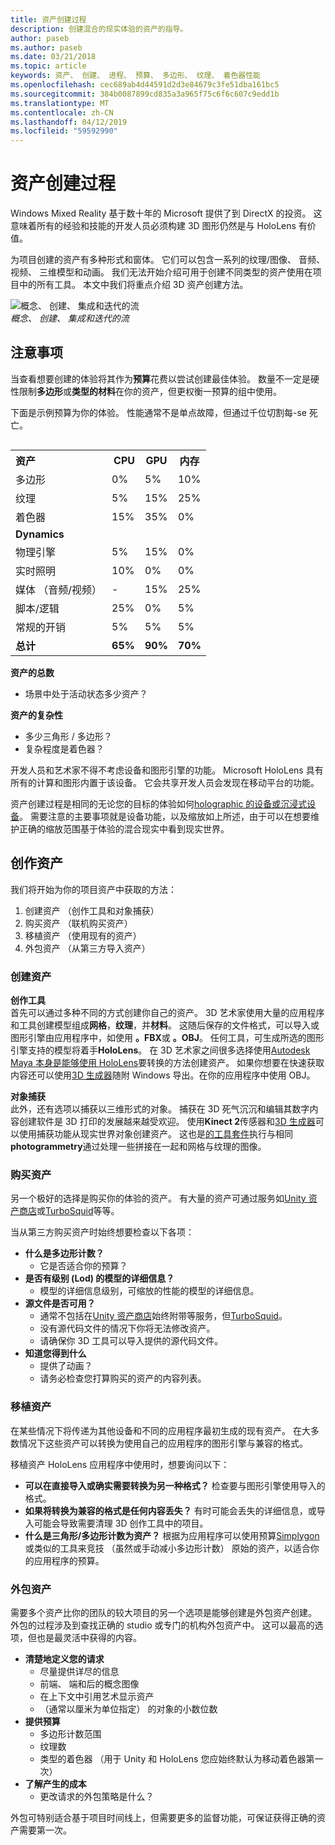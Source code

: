 ```yaml
---
title: 资产创建过程
description: 创建混合的现实体验的资产的指导。
author: paseb
ms.author: paseb
ms.date: 03/21/2018
ms.topic: article
keywords: 资产、 创建、 进程、 预算、 多边形、 纹理、 着色器性能
ms.openlocfilehash: cec689ab4d44591d2d3e84679c3fe51dba161bc5
ms.sourcegitcommit: 384b0087899cd835a3a965f75c6f6c607c9edd1b
ms.translationtype: MT
ms.contentlocale: zh-CN
ms.lasthandoff: 04/12/2019
ms.locfileid: "59592990"
---
```

# <a name="asset-creation-process"></a>资产创建过程

Windows Mixed Reality 基于数十年的 Microsoft 提供了到 DirectX 的投资。 这意味着所有的经验和技能的开发人员必须构建 3D 图形仍然是与 HoloLens 有价值。

为项目创建的资产有多种形式和窗体。 它们可以包含一系列的纹理/图像、 音频、 视频、 三维模型和动画。 我们无法开始介绍可用于创建不同类型的资产使用在项目中的所有工具。 本文中我们将重点介绍 3D 资产创建方法。

![概念、 创建、 集成和迭代的流](images/concept-creation-integration-iteration-flow-640px.jpg)<br>
*概念、 创建、 集成和迭代的流*

## <a name="things-to-consider"></a>注意事项

当查看想要创建的体验将其作为**预算**花费以尝试创建最佳体验。 数量不一定是硬性限制**多边形**或**类型的材料**在你的资产，但更权衡一预算的组中使用。

下面是示例预算为你的体验。 性能通常不是单点故障，但通过千位切割每-se 死亡。
<br>

<table style="float:right; margin-left: 10px;">
<tr>
<th style="text-align:left;"><b>资产</b></th><th style="text-align:right;"> CPU</th><th> GPU</th><th> 内存</th>
</tr><tr>
<td> 多边形</td><td> 0%</td><td> 5%</td><td> 10%</td>
</tr><tr>
<td> 纹理</td><td> 5%</td><td> 15%</td><td>25%</td>
</tr><tr>
<td> 着色器</td><td> 15%</td><td> 35%</td><td> 0%</td>
</tr><tr>
<td> <b>Dynamics</b></td><td></td><td></td><td></td>
</tr><tr>
<td> 物理引擎</td><td> 5%</td><td> 15%</td><td> 0%</td>
</tr><tr>
<td> 实时照明</td><td> 10%</td><td> 0%</td><td> 0%</td>
</tr><tr>
<td> 媒体 （音频/视频）</td><td> -</td><td> 15%</td><td> 25%</td>
</tr><tr>
<td> 脚本/逻辑</td><td> 25%</td><td> 0%</td><td> 5%</td>
</tr><tr>
<td> 常规的开销</td><td> 5%</td><td> 5%</td><td> 5%</td>
</tr><tr>
<td> <b>总计</b></td><td> <b>65%</b></td><td> <b>90%</b></td><td> <b>70%</b></td>
</tr>
</table>

**资产的总数**
* 场景中处于活动状态多少资产？

**资产的复杂性**
* 多少三角形 / 多边形？
* 复杂程度是着色器？

开发人员和艺术家不得不考虑设备和图形引擎的功能。 Microsoft HoloLens 具有所有的计算和图形内置于该设备。 它会共享开发人员会发现在移动平台的功能。

资产创建过程是相同的无论您的目标的体验如何[holographic 的设备或沉浸式设备](mixed-reality.md#the-mixed-reality-spectrum)。 需要注意的主要事项就是设备功能，以及缩放如上所述，由于可以在想要维护正确的缩放范围基于体验的混合现实中看到现实世界。 

## <a name="authoring-assets"></a>创作资产

我们将开始为你的项目资产中获取的方法：
1. 创建资产 （创作工具和对象捕获）
2. 购买资产 （联机购买资产）
3. 移植资产 （使用现有的资产）
4. 外包资产 （从第三方导入资产）

### <a name="creating-assets"></a>创建资产

**创作工具**<br>
首先可以通过多种不同的方式创建你自己的资产。 3D 艺术家使用大量的应用程序和工具创建模型组成**网格**，**纹理**，并**材料**。 这随后保存的文件格式，可以导入或图形引擎由应用程序中，如使用 **。FBX**或 **。OBJ**。 任何工具，可生成所选的图形引擎支持的模型将着手**HoloLens**。 在 3D 艺术家之间很多选择使用[Autodesk Maya 本身是能够使用 HoloLens](https://www.youtube.com/watch?v=q0K3n0Gf8mA)要转换的方法创建资产。 如果你想要在快速获取内容还可以使用[3D 生成器](https://developer.microsoft.com/windows/hardware/3d-print/3d-builder-resources)随附 Windows 导出。在你的应用程序中使用 OBJ。

**对象捕获**<br>
此外，还有选项以捕获以三维形式的对象。 捕获在 3D 死气沉沉和编辑其数字内容创建软件是 3D 打印的发展越来越受欢迎。 使用**Kinect 2**传感器和[3D 生成器](https://developer.microsoft.com/windows/hardware/3d-print/3d-builder-resources)可以使用捕获功能从现实世界对象创建资产。 这也是[的工具套件](https://en.wikipedia.org/wiki/Comparison_of_photogrammetry_software)执行与相同**photogrammetry**通过处理一些拼接在一起和网格与纹理的图像。

### <a name="purchasing-assets"></a>购买资产

另一个极好的选择是购买你的体验的资产。 有大量的资产可通过服务如[Unity 资产商店](https://www.assetstore.unity3d.com/)或[TurboSquid](http://www.turbosquid.com/)等等。

当从第三方购买资产时始终想要检查以下各项：
* **什么是多边形计数？**
  * 它是否适合你的预算？
* **是否有级别 (Lod) 的模型的详细信息？**
  * 模型的详细信息级别，可缩放的性能的模型的详细信息。
* **源文件是否可用？**
  * 通常不包括在[Unity 资产商店](https://www.assetstore.unity3d.com/)始终附带等服务，但[TurboSquid](http://www.turbosquid.com/)。
  * 没有源代码文件的情况下你将无法修改资产。
  * 请确保你 3D 工具可以导入提供的源代码文件。
* **知道您得到什么**
  * 提供了动画？
  * 请务必检查您打算购买的资产的内容列表。

### <a name="porting-assets"></a>移植资产

在某些情况下将传递为其他设备和不同的应用程序最初生成的现有资产。 在大多数情况下这些资产可以转换为使用自己的应用程序的图形引擎与兼容的格式。

移植资产 HoloLens 应用程序中使用时，想要询问以下：
* **可以在直接导入或确实需要转换为另一种格式？** 检查要与图形引擎使用导入的格式。
* **如果将转换为兼容的格式是任何内容丢失？** 有时可能会丢失的详细信息，或导入可能会导致需要清理 3D 创作工具中的项目。
* **什么是三角形/多边形计数为资产？** 根据为应用程序可以使用预算[Simplygon](https://www.simplygon.com/)或类似的工具来竞技 （虽然或手动减小多边形计数） 原始的资产，以适合你的应用程序的预算。

### <a name="outsourcing-assets"></a>外包资产

需要多个资产比你的团队的较大项目的另一个选项是能够创建是外包资产创建。 外包的过程涉及到查找正确的 studio 或专门的机构外包资产中。 这可以最高的选项，但也是最灵活中获得的内容。
* **清楚地定义您的请求**
  * 尽量提供详尽的信息
  * 前端、 端和后的概念图像
  * 在上下文中引用艺术显示资产
  * （通常以厘米为单位指定） 的对象的小数位数
* **提供预算**
  * 多边形计数范围
  * 纹理数
  * 类型的着色器 （用于 Unity 和 HoloLens 您应始终默认为移动着色器第一次）
* **了解产生的成本**
  * 更改请求的外包策略是什么？

外包可特别适合基于项目时间线上，但需要更多的监督功能，可保证获得正确的资产需要第一次。
